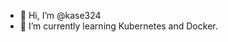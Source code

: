 - 👋 Hi, I’m @kase324
- 🌱 I’m currently learning Kubernetes and Docker.

<!---
kase324/kase324 is a ✨ special ✨ repository because its `README.md` (this file) appears on your GitHub profile.
You can click the Preview link to take a look at your changes.
--->
